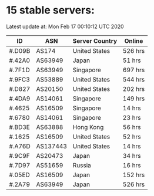 # 15 stable servers:

Latest update at: Mon Feb 17 00:10:12 UTC 2020

| ID | ASN | Server Country | Online |
| -- | --- | -------------- | ------ |
| #.D09B | AS174 | United States | 526 hrs |
| #.42A0 | AS63949 | Japan | 51 hrs |
| #.7F1D | AS63949 | Singapore | 697 hrs |
| #.9FC3 | AS53889 | United States | 544 hrs |
| #.D827 | AS20150 | United States | 202 hrs |
| #.4DA9 | AS14061 | Singapore | 149 hrs |
| #.4625 | AS16509 | Singapore | 14 hrs |
| #.6780 | AS14061 | Singapore | 23 hrs |
| #.BD3E | AS63888 | Hong Kong | 56 hrs |
| #.1625 | AS16509 | United States | 52 hrs |
| #.A76D | AS137443 | United States | 14 hrs |
| #.9C9F | AS20473 | Japan | 34 hrs |
| #.7D97 | AS51659 | Russia | 16 hrs |
| #.05ED | AS16509 | Japan | 152 hrs |
| #.2A79 | AS63949 | Japan | 526 hrs |

